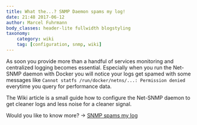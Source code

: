 ```yaml
---
title: What the...? SNMP Daemon spams my log!
date: 21:48 2017-06-12
author: Marcel Fuhrmann
body_classes: header-lite fullwidth blogstyling
taxonomy:
    category: wiki
    tag: [configuration, snmp, wiki]
---
```


As soon you provide more than a handful of services monitoring and centralized logging becomes essential.
Especially when you run the Net-SNMP daemon with Docker you will notice your logs get spamed with some messages like `Cannot statfs /run/docker/netns/...: Permission denied` everytime you query for performance data.

The Wiki article is a small guide how to configure the Net-SNMP daemon to get cleaner logs and less noise for a cleaner signal.

Would you like to know more? -> [SNMP spams my log](https://wiki.opennms.org/wiki/SNMP_spams_my_log)
